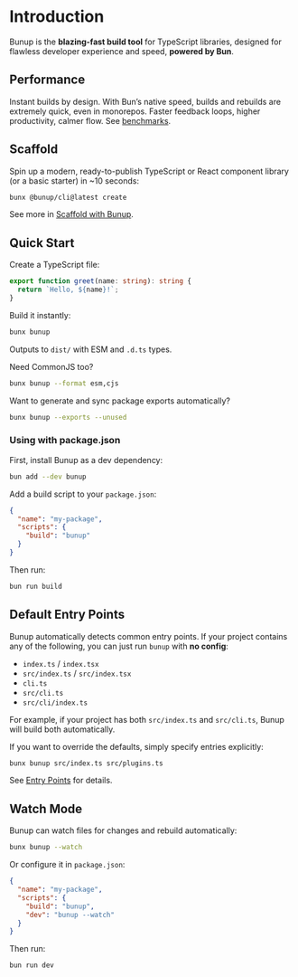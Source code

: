 # Introduction

Bunup is the **blazing-fast build tool** for TypeScript libraries, designed for flawless developer experience and speed, **powered by Bun**.

## Performance

Instant builds by design. With Bun’s native speed, builds and rebuilds are extremely quick, even in monorepos. Faster feedback loops, higher productivity, calmer flow. See [benchmarks](https://gugustinette.github.io/bundler-benchmark/).

<div style="position: absolute; width: 1px; height: 1px; padding: 0; margin: -1px; overflow: hidden; clip: rect(0, 0, 0, 0); white-space: nowrap; border-width: 0;" aria-hidden="false">
<table>
<thead>
<tr>
<th>Tool</th>
<th>Build Time (s)</th>
<th>Relative Speed</th>
</tr>
</thead>
<tbody>
<tr>
<td>bunup</td>
<td>0.37 s</td>
<td>baseline</td>
</tr>
<tr>
<td>tsdown</td>
<td>0.41 s</td>
<td>1.11× slower</td>
</tr>
<tr>
<td>rslib</td>
<td>1.41 s</td>
<td>3.81× slower</td>
</tr>
<tr>
<td>unbuild</td>
<td>3.19 s</td>
<td>8.62× slower</td>
</tr>
<tr>
<td>tsup</td>
<td>3.37 s</td>
<td>9.11× slower</td>
</tr>
</tbody>
</table>
</div>


## Scaffold

Spin up a modern, ready-to-publish TypeScript or React component library (or a basic starter) in ~10 seconds:

```sh
bunx @bunup/cli@latest create
```

See more in [Scaffold with Bunup](./docs/scaffold-with-bunup.md).

## Quick Start

Create a TypeScript file:

```ts [src/index.ts]
export function greet(name: string): string {
  return `Hello, ${name}!`;
}
```

Build it instantly:

```sh
bunx bunup
```

Outputs to `dist/` with ESM and `.d.ts` types.

Need CommonJS too?

```sh
bunx bunup --format esm,cjs
```

Want to generate and sync package exports automatically?

```sh
bunx bunup --exports --unused
```

### Using with package.json

First, install Bunup as a dev dependency:

```sh
bun add --dev bunup
```

Add a build script to your `package.json`:

```json [package.json]
{
  "name": "my-package",
  "scripts": {
    "build": "bunup"
  }
}
```

Then run:

```sh
bun run build
```

## Default Entry Points

Bunup automatically detects common entry points. If your project contains any of the following, you can just run `bunup` with **no config**:

* `index.ts` / `index.tsx`
* `src/index.ts` / `src/index.tsx`
* `cli.ts`
* `src/cli.ts`
* `src/cli/index.ts`

For example, if your project has both `src/index.ts` and `src/cli.ts`, Bunup will build both automatically.

If you want to override the defaults, simply specify entries explicitly:

```sh
bunx bunup src/index.ts src/plugins.ts
```

See [Entry Points](/docs/guide/options#entry-points) for details.

## Watch Mode

Bunup can watch files for changes and rebuild automatically:

```sh
bunx bunup --watch
```

Or configure it in `package.json`:

```json [package.json] {5}
{
  "name": "my-package",
  "scripts": {
    "build": "bunup",
    "dev": "bunup --watch"
  }
}
```

Then run:

```sh
bun run dev
```
